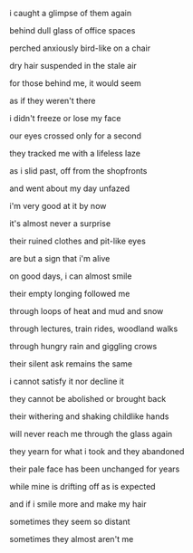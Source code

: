 i caught a glimpse of them again

behind dull glass of office spaces

perched anxiously bird-like on a chair

dry hair suspended in the stale air

for those behind me, it would seem

as if they weren't there



i didn't freeze or lose my face

our eyes crossed only for a second

they tracked me with a lifeless laze

as i slid past, off from the shopfronts

and went about my day unfazed



i'm very good at it by now

it's almost never a surprise

their ruined clothes and pit-like eyes

are but a sign that i'm alive

on good days, i can almost smile



their empty longing followed me

through loops of heat and mud and snow

through lectures, train rides, woodland walks

through hungry rain and giggling crows

their silent ask remains the same



i cannot satisfy it nor decline it

they cannot be abolished or brought back

their withering and shaking childlike hands

will never reach me through the glass again

they yearn for what i took and they abandoned



their pale face has been unchanged for years

while mine is drifting off as is expected

and if i smile more and make my hair

sometimes they seem so distant

sometimes they almost aren't me